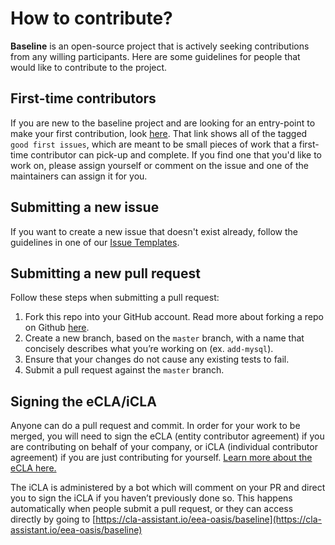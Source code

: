 # How to contribute?

__Baseline__ is an open-source project that is actively seeking contributions from any willing participants. Here are some guidelines for people that would like to contribute to the project.

## First-time contributors

If you are new to the baseline project and are looking for an entry-point to make your first contribution, look [here](https://github.com/ethereum-oasis/baseline/issues?q=is%3Aopen+is%3Aissue+label%3A%22%3Astar_struck%3A+good+first+issue%22). That link shows all of the tagged `good first issues`, which are meant to be small pieces of work that a first-time contributor can pick-up and complete. If you find one that you'd like to work on, please assign yourself or comment on the issue and one of the maintainers can assign it for you.

## Submitting a new issue

If you want to create a new issue that doesn't exist already, follow the guidelines in one of our [Issue Templates](https://github.com/ethereum-oasis/baseline/tree/master/.github/ISSUE_TEMPLATE).

## Submitting a new pull request

Follow these steps when submitting a pull request:

1. Fork this repo into your GitHub account. Read more about forking a repo on Github [here](https://help.github.com/articles/fork-a-repo/).
1. Create a new branch, based on the `master` branch, with a name that concisely describes what you’re working on (ex. `add-mysql`).
1. Ensure that your changes do not cause any existing tests to fail.
1. Submit a pull request against the `master` branch.

## Signing the eCLA/iCLA

Anyone can do a pull request and commit. In order for your work to be merged, you will need to sign the eCLA (entity contributor agreement) if you are contributing on behalf of your company, or iCLA (individual contributor agreement) if you are just contributing for yourself. [Learn more about the eCLA here.](https://www.oasis-open.org/resources/projects/cla/projects-entity-cla)

The iCLA is administered by a bot which will comment on your PR and direct you to sign the iCLA if you haven’t previously done so. This happens automatically when people submit a pull request, or they can access directly by going to [https://cla-assistant.io/eea-oasis/baseline](https://cla-assistant.io/eea-oasis/baseline)
